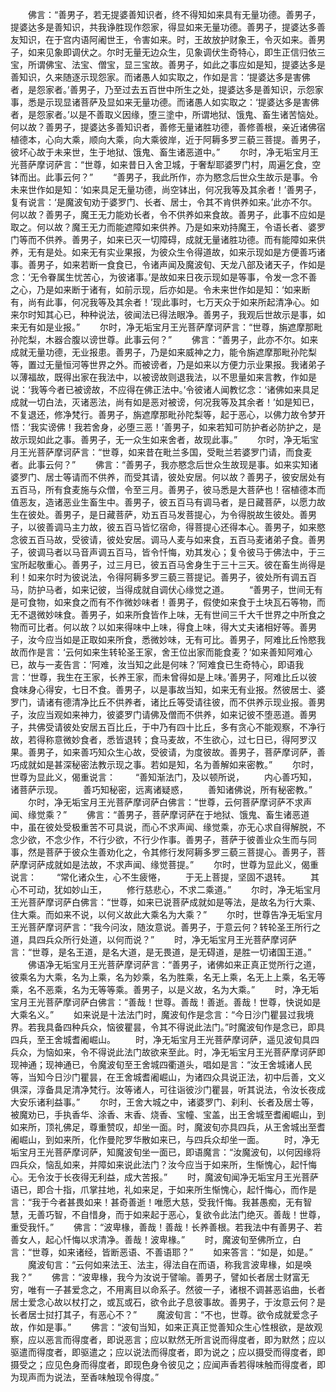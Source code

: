 <!-- { "loadSidebar": true } -->
　　佛言：“善男子，若无提婆善知识者，终不得知如来具有无量功德。善男子，提婆达多是善知识，共我诤胜现作怨家，得显如来无量功德。善男子，提婆达多善友知识，在于宫内语阿阇世王，令害如来。时，王故放护财象王，令灭如来。善男子，如来见象即调伏之。尔时无量无边众生，见象调伏生奇特心，即生正信归依三宝，所谓佛宝、法宝、僧宝，显三宝故。善男子，如此之事应如是知，提婆达多是善知识，久来随逐示现怨家。而诸愚人如实取之，作如是言：‘提婆达多是害佛者，是怨家者。’善男子，乃至过去五百世中所生之处，提婆达多是善知识，示怨家事，悉是示现显诸菩萨及显如来无量功德。而诸愚人如实取之：‘提婆达多是害佛者，是怨家者。’以是不善取义因缘，堕三塗中，所谓地狱、饿鬼、畜生诸苦恼处。何以故？善男子，提婆达多善知识者，善修无量诸胜功德，善修善根，亲近诸佛宿植德本，心向大乘，顺向大乘，向大乘彼岸，近于阿耨多罗三藐三菩提。善男子，彼坏心故于未来世，生于地狱、饿鬼、畜生诸恶道中。”
　　尔时，净无垢宝月王光菩萨摩诃萨言：“世尊，如来昔日入舍卫城，于奢犁耶婆罗门村，周遍乞食，空钵而出。此事云何？”
　　“善男子，我此所作，亦为愍念后世众生故示是事。令未来世作如是知：‘如来具足无量功德，尚空钵出，何况我等及其余者！’善男子，复有说言：‘是魔波旬劝于婆罗门、长者、居士，令其不肯供养如来。’此亦不尔。何以故？善男子，魔王无力能劝长者，令不供养如来食故。善男子，此事不应如是取之。何以故？魔王无力而能遮障如来供养。乃是如来劝持魔王，令语长者、婆罗门等而不供养。善男子，如来已灭一切障碍，成就无量诸胜功德。而有能障如来供养，无有是处。如来无有实业果报，为彼众生令得道故，如来示现如是方便善巧诸事。善男子，如来若断一食食已，令诸声闻及魔波旬、天龙八部及诸天子，作如是念：‘无令眷属生忧苦心，为彼诸事。’是故如来日夜示现如是等事，令发一念不善之心，乃是如来断于诸有，如前示现，后亦如是。令未来世作如是知：‘如来断有，尚有此事，何况我等及其余者！’现此事时，七万天众于如来所起清净心。如来尔时知其心已，种种说法，彼闻法已得法眼净。善男子，我观后世故示是事，如来无有如是业报。”
　　尔时，净无垢宝月王光菩萨摩诃萨言：“世尊，旃遮摩那毗孙陀梨，木器合腹以谤世尊。此事云何？”
　　佛言：“善男子，此亦不尔。如来成就无量功德，无业报患。善男子，乃是如来威神之力，能令旃遮摩那毗孙陀梨等，置过无量恒河等世界之外。而被谤者，乃是如来以方便力示业果报。我诸弟子以薄福故，既得出家在我法中，以被谤故则退我法，以不思量如来言教，作如是说：‘我等今者已被谤故，不应得在佛正法中。’令彼诸人闻教忆念：‘诸佛如来具足成就一切白法，灭诸恶法，尚有如是恶对被谤，何况我等及其余者！’如是知已，不复退还，修净梵行。善男子，旃遮摩那毗孙陀梨等，起于恶心，以佛力故令梦开悟：‘我实谤佛！我若舍身，必堕三恶！’善男子，如来若知可防护者必防护之，是故示现如此之事。善男子，无一众生如来舍者，故现此事。”
　　尔时，净无垢宝月王光菩萨摩诃萨言：“世尊，如来昔在毗兰多国，受毗兰若婆罗门请，而食麦者。此事云何？”
　　佛言：“善男子，我亦愍念后世众生故现是事。如来实知诸婆罗门、居士等请而不供养，而受其请，彼处安居。何以故？善男子，彼安居处有五百马，所有食麦施与众僧，令至三月。善男子，彼马悉是大菩萨也！宿植德本而值恶友，造诸恶业生畜生中。善男子，彼五百马有调马者，是日藏菩萨，以愿力故生在彼处。善男子，是日藏菩萨，劝五百马发菩提心，为令得脱故生彼处。善男子，以彼善调马主力故，彼五百马皆忆宿命，得菩提心还得本心。善男子，如来愍念彼五百马故，受彼请，彼处安居。调马人麦与如来食，五百马麦诸弟子食。善男子，彼调马者以马音声调五百马，皆令忏悔，劝其发心；复令彼马于佛法中，于三宝所起敬重心。善男子，过三月已，彼五百马舍身生于三十三天。彼在畜生尚得是利！如来尔时为彼说法，令得阿耨多罗三藐三菩提记。善男子，彼处所有调五百马，防护马者，如来记彼，当得成就自调伏心缘觉之道。
　　“善男子，世间无有是可食物，如来食之而有不作微妙味者！善男子，假使如来食于土块瓦石等物，而无不退微妙味食。善男子，如来所食皆作上味，无有世间三千大千世界之中所食之物而可比者。何以故？以如来得味中上味，得食上味，得大丈夫诸相好等。善男子，汝今应当如是正取如来所食，悉微妙味，无有可比。善男子，阿难比丘怜愍我故而作是言：‘云何如来生转轮圣王家，舍王位出家而能食麦？’如来善知阿难心已，故与一麦告言：‘阿难，汝当知之此是何味？’阿难食已生奇特心，即语我言：‘世尊，我生在王家，长养王家，而未曾得如是上味。’善男子，阿难比丘以彼食味身心得安，七日不食。善男子，以是事故当知，如来无有业报。然彼居士、婆罗门，请诸有德清净比丘不供养者，诸比丘等受请往彼，而不供养示现业报。善男子，汝应当观如来神力，彼婆罗门请佛及僧而不供养，如来记彼不堕恶道。善男子，共佛受请彼处安居五百比丘，于中乃有四十比丘，多有贪心不能观察，不净行故，若得称意微妙食者，悉皆退转；食马麦故，不生欲心，过七日已，得阿罗汉果。善男子，如来善巧知众生心故，受彼请，为度彼故。善男子，菩萨摩诃萨，善巧成就如是甚深秘密法教示现之事。若如是知，名为善解如来密教。”
　　尔时，世尊为显此义，偈重说言：
　　“善知渐法门，及以顿所说，
　　内心善巧知，诸菩萨示现。
　　善巧知秘密，远离诸疑惑，
　　善知诸佛说，所有秘密教。”
　　尔时，净无垢宝月王光菩萨摩诃萨白佛言：“世尊，云何菩萨摩诃萨不求声闻、缘觉乘？”
　　佛言：“善男子，菩萨摩诃萨在于地狱、饿鬼、畜生诸恶道中，虽在彼处受极重苦不可具说，而心不求声闻、缘觉乘，亦无心求自得解脱，不念少欲，不念少作，不行少欲，不行少作事。善男子，菩萨于彼善业众生而与同事，然是菩萨于彼众生善劝化之，令其修行发阿耨多罗三藐三菩提心。善男子，菩萨摩诃萨成就如是法故，不求声闻、缘觉菩提。”
　　尔时，世尊为显此义，偈重说言：
　　“常化诸众生，心不生疲惓，
　　于无上菩提，坚固不退转。
　　其心不可动，犹如妙山王，
　　修行慈悲心，不求二乘道。”
　　尔时，净无垢宝月王光菩萨摩诃萨白佛言：“世尊，如来已说菩萨成就如是等法，是故名为行大乘、住大乘。而如来不说，以何义故此大乘名为大乘？”
　　尔时，世尊告净无垢宝月王光菩萨摩诃萨言：“我今问汝，随汝意说。善男子，于意云何？转轮圣王所行之道，具四兵众所行处道，以何而说？”
　　时，净无垢宝月王光菩萨摩诃萨言：“世尊，是名王道，是名大道，是无畏道，是无碍道，是胜一切诸国王道。”
　　佛语净无垢宝月王光菩萨摩诃萨言：“善男子，诸佛如来正真正觉所行之道，彼乘名为大乘，名为上乘，名为妙乘，名为胜乘，名无上乘，名无上上乘，名无等乘，名不恶乘，名为无等等乘。善男子，以是义故，名为大乘。”
　　时，净无垢宝月王光菩萨摩诃萨白佛言：“善哉！世尊。善哉！善逝。善哉！世尊，快说如是大乘名义。”
　　如来说是十法法门时，魔波旬作是念言：“今日沙门瞿昙过我境界。若我具备四种兵众，恼彼瞿昙，令其不得说此法门。”时魔波旬作是念已，即具四兵，至王舍城耆阇崛山。
　　时，净无垢宝月王光菩萨摩诃萨，遥见波旬具四兵众，为恼如来，令不得说此法门故欲来至此。时，净无垢宝月王光菩萨摩诃萨即现神通；现神通已，令魔波旬至王舍城四衢道头，唱如是言：“汝王舍城诸人民等，当知今日沙门瞿昙，在王舍城耆阇崛山，为诸四众具说正法，初中后善，文义俱深，淳备具足清净梵行。汝等诸人，可往诣彼沙门瞿昙，听其说法，令汝长夜成大安乐诸利益事。”
　　尔时，王舍大城之中，诸婆罗门、刹利、长者及居士等，被魔劝已，手执香华、涂香、末香、烧香、宝幢、宝盖，出王舍城至耆阇崛山，到如来所，顶礼佛足，尊重赞叹，却坐一面。时，魔波旬亦具四兵，从王舍城出至耆阇崛山，到如来所，化作曼陀罗华散如来已，与四兵众却坐一面。
　　时，净无垢宝月王光菩萨摩诃萨，知魔波旬坐一面已，即语魔言：“汝魔波旬，以何因缘将四兵众，恼乱如来，并障如来说此法门？汝今应当于如来所，生惭愧心，起忏悔心。无令汝于长夜得无利益，成大苦报。”
　　时，魔波旬闻净无垢宝月王光菩萨语已，即合十指，爪掌拄地，礼如来足，于如来所生惭愧心，起忏悔心，而作是言：“我于今者甚畏如来！甚奇善逝！唯愿大慈，受我忏悔。我甚愚痴，无有智慧，无善巧智，不自惜身，而于如来起于恶心，复欲令此法门绝灭。善哉！世尊，重受我忏。”
　　佛言：“波卑椽，善哉！善哉！长养善根。若我法中有善男子、若善女人，起心忏悔以求清净。善哉！波卑椽。”
　　时，魔波旬至佛所立，白言：“世尊，如来诸经，皆断恶语、不善语耶？”
　　如来答言：“如是，如是。”
　　魔波旬言：“云何如来法王、法主，得法自在而语，称我言波卑椽，如是唤我？”
　　佛言：“波卑椽，我今为汝说于譬喻。善男子，譬如长者居士财富无穷，唯有一子甚爱念之，不用离目以命系子。然彼一子，诸根不调甚恶谄曲，长者居士爱念心故以杖打之，或瓦或石，欲令此子息彼事故。善男子，于汝意云何？是长者居士挝打其子，有恶心不？”
　　魔波旬言：“不也，世尊。欲令成就爱念子故，作如是事。”
　　佛言：“波旬当知，如来正真正觉善知众生心性根欲，是故观察，应以恶言而得度者，即说恶言；应以默然无所言说而得度者，即为默然；应以驱遣而得度者，即驱遣之；应以说法而得度者，即为说之；应以摄受而得度者，即摄受之；应见色身而得度者，即现色身令彼见之；应闻声香若得味触而得度者，即为现声而为说法，至香味触现令得度。”
